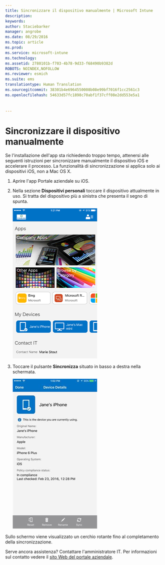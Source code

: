 ```yaml
---
title: Sincronizzare il dispositivo manualmente | Microsoft Intune
description: 
keywords: 
author: Staciebarker
manager: angrobe
ms.date: 08/29/2016
ms.topic: article
ms.prod: 
ms.service: microsoft-intune
ms.technology: 
ms.assetid: 2780101b-f703-4b78-9d33-f68490b9382d
ROBOTS: NOINDEX,NOFOLLOW
ms.reviewer: esmich
ms.suite: ems
translationtype: Human Translation
ms.sourcegitcommit: 38301b4e6964550008b08e99bf7016f1cc2561c3
ms.openlocfilehash: 54633d57fc1898c70abf1f37cff08e2dd553e5a1


---
```



# Sincronizzare il dispositivo manualmente

Se l'installazione dell'app sta richiedendo troppo tempo, attenersi alle seguenti istruzioni per sincronizzare manualmente il dispositivo iOS e accelerare il processo. La funzionalità di sincronizzazione si applica solo ai dispositivi iOS, non a Mac OS X.

1. Aprire l'app Portale aziendale su iOS.

2. Nella sezione **Dispositivi personali** toccare il dispositivo attualmente in uso. Si tratta del dispositivo più a sinistra che presenta il segno di spunta.

    ![ios-sync-1-comp-portal-apps](./media/ios-sync-1-comp-portal-apps.png)

3.  Toccare il pulsante **Sincronizza** situato in basso a destra nella schermata.

    ![ios-sync-2-sync-button](./media/ios-sync-2-sync-button.png)

Sullo schermo viene visualizzato un cerchio rotante fino al completamento della sincronizzazione.

Serve ancora assistenza? Contattare l'amministratore IT. Per informazioni sul contatto vedere il [sito Web del portale aziendale](http://portal.manage.microsoft.com).




<!--HONumber=Aug16_HO5-->


